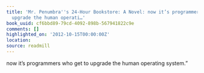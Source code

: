 ```yaml
---
title: 'Mr. Penumbra''s 24-Hour Bookstore: A Novel: now it’s programmers who get to
  upgrade the human operati…'
book_uuid: cf6bbd89-79cd-4092-898b-567941822c9e
comments: []
highlighted_on: '2012-10-15T00:00:00Z'
location: 
source: readmill
---
```


now it’s programmers who get to upgrade the human operating system.”
